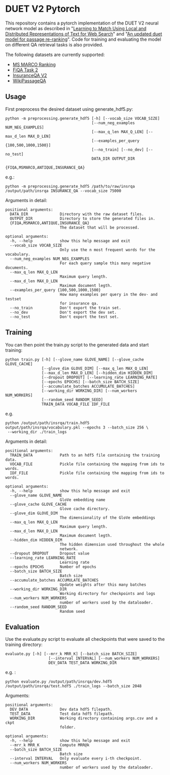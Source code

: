 # DUET V2 Pytorch
This repository contains a pytorch implementation of the DUET V2 neural network model as described in "[Learning to Match Using Local and Distributed Representations of Text for Web Search](
https://www.microsoft.com/en-us/research/wp-content/uploads/2016/10/Duet.pdf)" and 
"[An updated duet model for passage re-ranking](
https://www.microsoft.com/en-us/research/publication/an-updated-duet-model-for-passage-re-ranking/)". Code for training
and evaluating the model on different QA retrieval tasks is also provided.

The following datasets are currently supported:
* [MS MARCO Ranking](http://www.msmarco.org/dataset.aspx)
* [FiQA Task 2](https://sites.google.com/view/fiqa/home)
* [InsuranceQA V2](https://github.com/shuzi/insuranceQA)
* [WikiPassageQA](https://sites.google.com/site/lyangwww/code-data) 

## Usage
First preprocess the desired dataset using generate_hdf5.py:
```
python -m preprocessing.generate_hdf5 [-h] [--vocab_size VOCAB_SIZE]
                                      [--num_neg_examples NUM_NEG_EXAMPLES]
                                      [--max_q_len MAX_Q_LEN] [--max_d_len MAX_D_LEN]
                                      [--examples_per_query {100,500,1000,1500}]
                                      [--no_train] [--no_dev] [--no_test]
                                      DATA_DIR OUTPUT_DIR
                                      {FIQA,MSMARCO,ANTIQUE,INSURANCE_QA}
```
e.g.:
```
python -m preprocessing.generate_hdf5 /path/to/raw/insrqa /output/path/insrqa INSURANCE_QA --vocab_size 75000
```
Arguments in detail:
```
positional arguments:
  DATA_DIR              Directory with the raw dataset files.
  OUTPUT_DIR            Directory to store the generated files in.
  {FIQA,MSMARCO,ANTIQUE,INSURANCE_QA}
                        The dataset that will be processed.

optional arguments:
  -h, --help            show this help message and exit
  --vocab_size VOCAB_SIZE
                        Only use the n most frequent words for the vocabulary.
  --num_neg_examples NUM_NEG_EXAMPLES
                        For each query sample this many negative documents.
  --max_q_len MAX_Q_LEN
                        Maximum query length.
  --max_d_len MAX_D_LEN
                        Maximum document legth.
  --examples_per_query {100,500,1000,1500}
                        How many examples per query in the dev- and testset
                        for insurance qa.
  --no_train            Don't export the train set.
  --no_dev              Don't export the dev set.
  --no_test             Don't export the test set.
```
## Training
You can then point the train.py script to the generated data and start training:
```
python train.py [-h] [--glove_name GLOVE_NAME] [--glove_cache GLOVE_CACHE]
                [--glove_dim GLOVE_DIM] [--max_q_len MAX_Q_LEN]
                [--max_d_len MAX_D_LEN] [--hidden_dim HIDDEN_DIM]
                [--dropout DROPOUT] [--learning_rate LEARNING_RATE]
                [--epochs EPOCHS] [--batch_size BATCH_SIZE]
                [--accumulate_batches ACCUMULATE_BATCHES]
                [--working_dir WORKING_DIR] [--num_workers NUM_WORKERS]
                [--random_seed RANDOM_SEED]
                TRAIN_DATA VOCAB_FILE IDF_FILE
```
e.g.
```
python /output/path/insrqa/train.hdf5 output/path/insrqa/vocabulary.pkl --epochs 3 --batch_size 256 \
 --working_dir ./train_logs
```
Arguments in detail:
```
positional arguments:
  TRAIN_DATA            Path to an hdf5 file containing the training data.
  VOCAB_FILE            Pickle file containing the mapping from ids to words.
  IDF_FILE              Pickle file containing the mapping from ids to words.

optional arguments:
  -h, --help            show this help message and exit
  --glove_name GLOVE_NAME
                        GloVe embedding name
  --glove_cache GLOVE_CACHE
                        Glove cache directory.
  --glove_dim GLOVE_DIM
                        The dimensionality of the GloVe embeddings
  --max_q_len MAX_Q_LEN
                        Maximum query length.
  --max_d_len MAX_D_LEN
                        Maximum document legth.
  --hidden_dim HIDDEN_DIM
                        The hidden dimension used throughout the whole
                        network.
  --dropout DROPOUT     Dropout value
  --learning_rate LEARNING_RATE
                        Learning rate
  --epochs EPOCHS       Number of epochs
  --batch_size BATCH_SIZE
                        Batch size
  --accumulate_batches ACCUMULATE_BATCHES
                        Update weights after this many batches
  --working_dir WORKING_DIR
                        Working directory for checkpoints and logs
  --num_workers NUM_WORKERS
                        number of workers used by the dataloader.
  --random_seed RANDOM_SEED
                        Random seed
```
## Evaluation
Use the evaluate.py script to evaluate all checkpoints that were saved to the training directory:
```
evaluate.py [-h] [--mrr_k MRR_K] [--batch_size BATCH_SIZE]
                   [--interval INTERVAL] [--num_workers NUM_WORKERS]
                   DEV_DATA TEST_DATA WORKING_DIR
```
e.g. :
```
python evaluate.py /output/path/insrqa/dev.hdf5 /output/path/insrqa/test.hdf5 ./train_logs --batch_size 2048
```

Arguments:

```
positional arguments:
  DEV_DATA              Dev data hdf5 filepath.
  TEST_DATA             Test data hdf5 filepath.
  WORKING_DIR           Working directory containing args.csv and a ckpt
                        folder.

optional arguments:
  -h, --help            show this help message and exit
  --mrr_k MRR_K         Compute MRR@k
  --batch_size BATCH_SIZE
                        Batch size
  --interval INTERVAL   Only evaluate every i-th checkpoint.
  --num_workers NUM_WORKERS
                        number of workers used by the dataloader.
```
